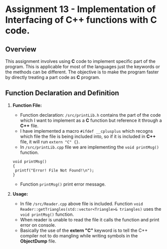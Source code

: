 
# Assignment 13 - Implementation of Interfacing of C++ functions with C code.
## Overview

This assignment involves using **C** code to implement specific part of the program.
This is applicable for most of the languages just the keywords or the methods can be different.
The objective is to make the program faster by directly treating a part code as **C** program.

## Function Declaration and Definition

1. **Function File:**
   - Function declaration: `/src/printLib.h` contains the part of the code which I want to implement as a **C** function but reference it through a **C++** file.
   - I have implemented a macro `#ifdef __cplusplus` which recogns which file the file is being included into, so if it is included in **C++** file, it will run `extern "C" {}`.
   - In `/src/printLib.cpp` file we are implementing the `void printMsg()` function.
   ```
   void printMsg()
   {
    printf("Error! File Not Found!\n");
   }
    ``` 
   - Function `printMsg()` print error message.

2. **Usage:**
   - In file `/src/Reader.cpp` above file is included. Function `void Reader::getTriangles(std::vector<Triangle>& triangles)` uses the `void printMsg()` function.
   - When reader is unable to read the file it calls the function and print error on console.
   - Basically the use of the **extern "C"** keyword is to tell the C++ compiler not to do mangling while writing symbols in the **ObjectDump** file.
